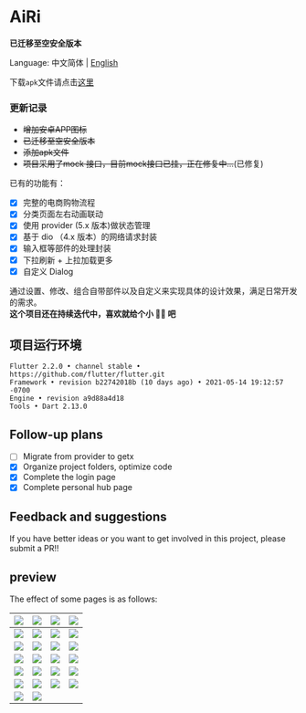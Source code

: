 # AiRi

<strong> 已迁移至空安全版本 </strong>

Language: 中文简体 | [English](README-EN.md)

下载`apk`文件请点击[这里](https://github.com/xieyezi/flutter-shopping-AiRi/blob/master/apk/airi.apk?raw=trueg)




### 更新记录
-  ~~增加安卓APP图标~~
- ~~已迁移至空安全版本~~
- ~~添加apk文件~~
-  ~~项目采用了mock 接口，目前mock接口已挂，正在修复中...~~(已修复)


已有的功能有：

- [x] 完整的电商购物流程
- [x] 分类页面左右动画联动
- [x] 使用 provider (5.x 版本)做状态管理
- [x] 基于 dio （4.x 版本）的网络请求封装
- [x] 输入框等部件的处理封装
- [x] 下拉刷新 + 上拉加载更多
- [x] 自定义 Dialog

通过设置、修改、组合自带部件以及自定义来实现具体的设计效果，满足日常开发的需求。  
**这个项目还在持续迭代中，喜欢就给个小 🌟🌟 吧**

## 项目运行环境

```
Flutter 2.2.0 • channel stable • https://github.com/flutter/flutter.git
Framework • revision b22742018b (10 days ago) • 2021-05-14 19:12:57 -0700
Engine • revision a9d88a4d18
Tools • Dart 2.13.0
```

## Follow-up plans
- [ ] Migrate from provider to getx
- [x] Organize project folders, optimize code
- [x] Complete the login page
- [x] Complete personal hub page

## Feedback and suggestions

If you have better ideas or you want to get involved in this project, please submit a PR!!

## preview

The effect of some pages is as follows:

| ![](./screenshot/Screenshot_1.png)  | ![](./screenshot/Screenshot_2.png)  | ![](./screenshot/Screenshot_3.png)  | ![](./screenshot/Screenshot_4.png)  |
| :---------------------------------: | :---------------------------------: | :---------------------------------: | :---------------------------------: |
| ![](./screenshot/Screenshot_5.png)  | ![](./screenshot/Screenshot_6.png)  | ![](./screenshot/Screenshot_7.png)  | ![](./screenshot/Screenshot_8.png)  |
| ![](./screenshot/Screenshot_9.png)  | ![](./screenshot/Screenshot_10.png) | ![](./screenshot/Screenshot_11.png) | ![](./screenshot/Screenshot_12.png) |
| ![](./screenshot/Screenshot_13.png) | ![](./screenshot/Screenshot_14.png) | ![](./screenshot/Screenshot_17.png) | ![](./screenshot/Screenshot_18.png) |
| ![](./screenshot/Screenshot_15.png) | ![](./screenshot/Screenshot_19.png) | ![](./screenshot/Screenshot_20.png) | ![](./screenshot/Screenshot_21.png) |
| ![](./screenshot/Screenshot_22.jpg) | ![](./screenshot/Screenshot_23.jpg) | ![](./screenshot/Screenshot_24.jpg) | ![](./screenshot/Screenshot_25.jpg) |
| ![](./screenshot/Screenshot_26.jpg) | ![](./screenshot/Screenshot_27.jpg) |                                     |                                     |
